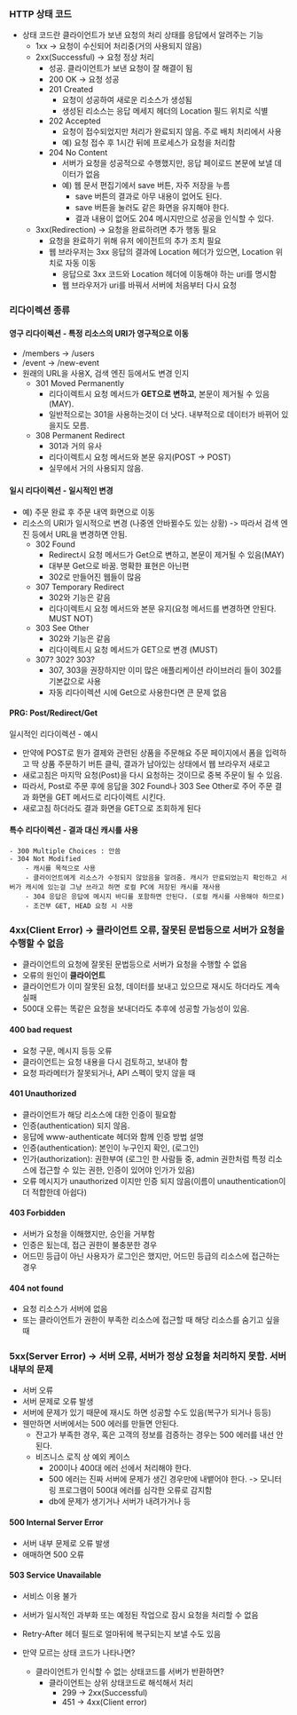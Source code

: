 ### HTTP 상태 코드
- 상태 코드란 클라이언트가 보낸 요청의 처리 상태를 응답에서 알려주는 기능
    - 1xx → 요청이 수신되어 처리중(거의 사용되지 않음)
    - 2xx(Successful) → 요청 정상 처리
        - 성공. 클라이언트가 보낸 요청이 잘 해결이 됨
        - 200 OK → 요청 성공
        - 201 Created
            - 요청이 성공하여 새로운 리소스가 생성됨
            - 생성된 리소스는 응답 메세지 헤더의 Location 필드 위치로 식별
        - 202 Accepted
            - 요청이 접수되었지만 처리가 완료되지 않음. 주로 배치 처리에서 사용
            - 예) 요청 접수 후 1시간 뒤에 프로세스가 요청을 처리함
        - 204 No Content
            - 서버가 요청을 성공적으로 수행했지만, 응답 페이로드 본문에 보낼 데이터가 없음
            - 예) 웹 문서 편집기에서 save 버튼, 자주 저장을 누름
                - save 버튼의 결과로 아무 내용이 없어도 된다.
                - save 버튼을 눌러도 같은 화면을 유지해야 한다.
                - 결과 내용이 없어도 204 메시지만으로 성공을 인식할 수 있다.
    - 3xx(Redirection) → 요청을 완료하려면 추가 행동 필요
        - 요청을 완료하기 위해 유저 에이전트의 추가 조치 필요
        - 웹 브라우저는 3xx 응답의 결과에 Location 헤더가 있으면, Location 위치로 자동 이동
            - 응답으로 3xx 코드와 Location 헤더에 이동해야 하는 uri를 명시함
            - 웹 브라우저가 uri를 바꿔서 서버에 처음부터 다시 요청

### 리다이렉션 종류
#### 영구 리다이렉션 - 특정 리소스의 URI가 영구적으로 이동
- /members → /users
- /event -> /new-event
- 원래의 URL을 사용X, 검색 엔진 등에서도 변경 인지
    - 301 Moved Permanently
        - 리다이렉트시 요청 메서드가 **GET으로 변하고**, 본문이 제거될 수 있음 (MAY).
        - 일반적으로는 301을 사용하는것이 더 낫다. 내부적으로 데이터가 바뀌어 있을지도 모름.
    - 308 Permanent Redirect
        - 301과 거의 유사
        - 리다이렉트시 요청 메서드와 본문 유지(POST → POST)
        - 실무에서 거의 사용되지 않음.
#### 일시 리다이렉션 - 일시적인 변경
- 예) 주문 완료 후 주문 내역 화면으로 이동
- 리소스의 URI가 일시적으로 변경 (나중엔 안바뀔수도 있는 상황) -> 따라서 검색 엔진 등에서 URL을 변경하면 안됨.
    - 302 Found
        - Redirect시 요청 메서드가 Get으로 변하고, 본문이 제거될 수 있음(MAY)
        - 대부분 Get으로 바꿈. 명확한 표현은 아닌편
        - 302로 만들어진 웹들이 많음
    - 307 Temporary Redirect
        - 302와 기능은 같음
        - 리다이렉트시 요청 메서드와 본문 유지(요청 메서드를 변경하면 안된다. MUST NOT)
    - 303 See Other
        - 302와 기능은 같음
        - 리다이렉트시 요청 메서드가 GET으로 변경 (MUST)
    - 307? 302? 303?
        - 307, 303을 권장하지만 이미 많은 애플리케이션 라이브러리 들이 302를 기본값으로 사용
        - 자동 리다이렉션 시에 Get으로 사용한다면 큰 문제 없음
            
#### PRG: Post/Redirect/Get
일시적인 리다이렉션 - 예시
- 만약에 POST로 뭔가 결제와 관련된 상품을 주문해요 주문 페이지에서 폼을 입력하고 딱 상품 주문하기 버튼 클릭, 결과가 남아있는 상태에서 웹 브라우저 새로고
- 새로고침은 마지막 요청(Post)을 다시 요청하는 것이므로 중복 주문이 될 수 있음.
- 따라서, Post로 주문 후에 응답을 302 Found나 303 See Other로 주어 주문 결과 화면을 GET 메서드로 리다이렉트 시킨다.
- 새로고침 하더라도 결과 화면을 GET으로 조회하게 된다

#### 특수 리다이렉션 - 결과 대신 캐시를 사용
    - 300 Multiple Choices : 안씀
    - 304 Not Modified
        - 캐시를 목적으로 사용
        - 클라이언트에게 리소스가 수정되지 않았음을 알려줌. 캐시가 만료되었는지 확인하고 서버가 캐시에 있는걸 그냥 쓰라고 하면 로컬 PC에 저장된 캐시를 재사용
        - 304 응답은 응답에 메시지 바디를 포함하면 안된다. (로컬 캐시를 사용해야 하므로)
        - 조건부 GET, HEAD 요청 시 사용
    
### 4xx(Client Error) → 클라이언트 오류, 잘못된 문법등으로 서버가 요청을 수행할 수 없음
- 클라이언트의 요청에 잘못된 문법등으로 서버가 요청을 수행할 수 없음
- 오류의 원인이 **클라이언트**
- 클라이언트가 이미 잘못된 요청, 데이터를 보내고 있으므로 재시도 하더라도 계속 실패
-  500대 오류는 똑같은 요청을 보내더라도 추후에 성공할 가능성이 있음.
        
#### 400 bad request
        
- 요청 구문, 메시지 등등 오류
- 클라이언트는 요청 내용을 다시 검토하고, 보내야 함
- 요청 파라메터가 잘못되거나, API 스펙이 맞지 않을 때
        
#### 401 Unauthorized
        
- 클라이언트가 해당 리소스에 대한 인증이 필요함
- 인증(authentication) 되지 않음.
- 응답에 www-authenticate 헤더와 함께 인증 방법 설명
- 인증(authentication): 본인이 누구인지 확인, (로그인)
- 인가(authorization): 권한부여 (로그인 한 사람들 중, admin 권한처럼 특정 리소스에 접근할 수 있는 권한, 인증이 있어야 인가가 있음)
 - 오류 메시지가 unauthorized 이지만 인증 되지 않음(이름이 unauthentication이 더 적합한데 아쉽다)
        
#### 403 Forbidden
- 서버가 요청을 이해했지만, 승인을 거부함
- 인증은 됬는데, 접근 권한이 불충분한 경우
- 어드민 등급이 아닌 사용자가 로그인은 했지만, 어드민 등급의 리소스에 접근하는 경우
        
#### 404 not found
- 요청 리소스가 서버에 없음
- 또는 클라이언트가 권한이 부족한 리소스에 접근할 때 해당 리소스를 숨기고 싶을 때
        
### 5xx(Server Error) → 서버 오류, 서버가 정상 요청을 처리하지 못함. 서버 내부의 문제
- 서버 오류
- 서버 문제로 오류 발생
- 서버에 문제가 있기 때문에 재시도 하면 성공할 수도 있음(복구가 되거나 등등)
- 웬만하면 서버에서는 500 에러를 만들면 안된다.
    - 잔고가 부족한 경우, 혹은 고객의 정보를 검증하는 경우는 500 에러를 내선 안된다.
    - 비즈니스 로직 상 예외 케이스
        - 200이나 400대 에러 선에서 처리해야 한다.
        - 500 에러는 진짜 서버에 문제가 생긴 경우만에 내뱉어야 한다. -> 모니터링 프로그램이 500대 에러를 심각한 오류로 감지함
        - db에 문제가 생기거나 서버가 내려가거나 등
        
#### 500 Internal Server Error
- 서버 내부 문제로 오류 발생
- 애매하면 500 오류
        
#### 503 Service Unavailable
- 서비스 이용 불가
- 서버가 일시적인 과부화 또는 예정된 작업으로 잠시 요청을 처리할 수 없음
- Retry-After 헤더 필드로 얼마뒤에 복구되는지 보낼 수도 있음

- 만약 모르는 상태 코드가 나타나면?
    - 클라이언트가 인식할 수 없는 상태코드를 서버가 반환하면?
        - 클라이언트는 상위 상태코드로 해석해서 처리
            - 299 → 2xx(Successful)
            - 451 → 4xx(Client error)
